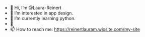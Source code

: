- 👋 Hi, I’m @Laura-Reinert
- 👀 I’m interested in app design.
- 🌱 I’m currently learning python.
- 💞️ 
- 📫 How to reach me: https://reinertlauram.wixsite.com/my-site

<!---
Laura-Reinert/Laura-Reinert is a ✨ special ✨ repository because its `README.md` (this file) appears on your GitHub profile.
You can click the Preview link to take a look at your changes.
--->
